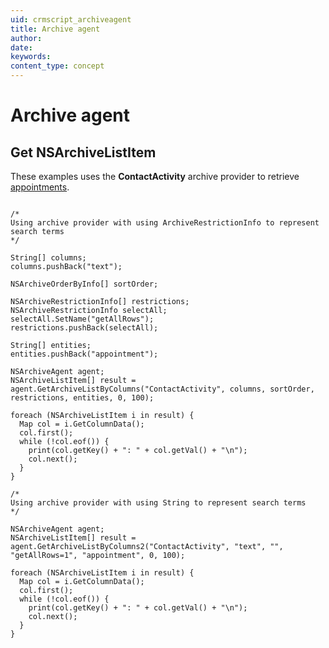 ```yaml
---
uid: crmscript_archiveagent
title: Archive agent
author:
date:
keywords:
content_type: concept
---
```


# Archive agent

## Get NSArchiveListItem

These examples uses the **ContactActivity** archive provider to retrieve [appointments][1].

```crmscript!

/*
Using archive provider with using ArchiveRestrictionInfo to represent search terms
*/

String[] columns;
columns.pushBack("text");

NSArchiveOrderByInfo[] sortOrder;

NSArchiveRestrictionInfo[] restrictions;
NSArchiveRestrictionInfo selectAll;
selectAll.SetName("getAllRows");
restrictions.pushBack(selectAll);

String[] entities;
entities.pushBack("appointment");

NSArchiveAgent agent;
NSArchiveListItem[] result = agent.GetArchiveListByColumns("ContactActivity", columns, sortOrder, restrictions, entities, 0, 100);

foreach (NSArchiveListItem i in result) {
  Map col = i.GetColumnData();
  col.first();
  while (!col.eof()) {
    print(col.getKey() + ": " + col.getVal() + "\n");
    col.next();
  }
}
```

```crmscript!
/*
Using archive provider with using String to represent search terms
*/

NSArchiveAgent agent;
NSArchiveListItem[] result = agent.GetArchiveListByColumns2("ContactActivity", "text", "", "getAllRows=1", "appointment", 0, 100);

foreach (NSArchiveListItem i in result) {
  Map col = i.GetColumnData();
  col.first();
  while (!col.eof()) {
    print(col.getKey() + ": " + col.getVal() + "\n");
    col.next();
  }
}
```

<!-- Referenced links -->
[1]: ../howto/diary/get-appointment.md
